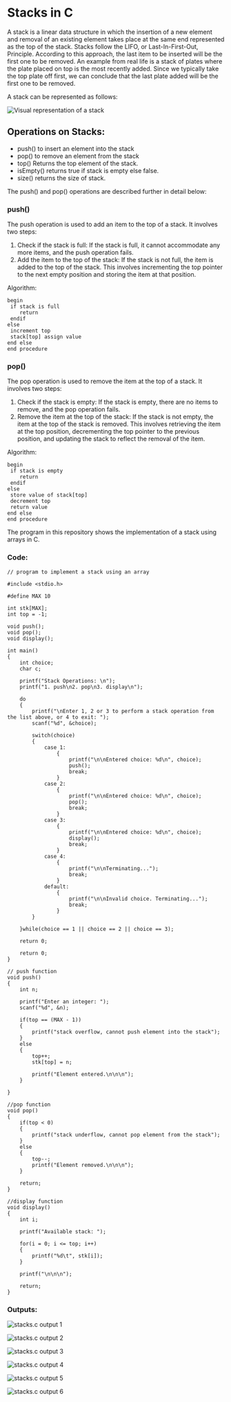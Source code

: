 # **Stacks in C**

A stack is a linear data structure in which the insertion of a new element and removal of an existing element takes place at the same end represented as the top of the stack. Stacks follow the LIFO, or Last-In-First-Out, Principle. According to this approach, the last item to be inserted will be the first one to be removed. An example from real life is a stack of plates where the plate placed on top is the most recently added. Since we typically take the top plate off first, we can conclude that the last plate added will be the first one to be removed.

A stack can be represented as follows:

![Visual representation of a stack](https://www.softwaretestinghelp.com/wp-content/qa/uploads/2019/06/pictorial-representation-of-stack.png)

## Operations on Stacks:
- push() to insert an element into the stack
- pop() to remove an element from the stack
- top() Returns the top element of the stack.
- isEmpty() returns true if stack is empty else false.
- size() returns the size of stack.

The push() and pop() operations are described further in detail below:

### **push()**
The push operation is used to add an item to the top of a stack. It involves two steps:

1. Check if the stack is full: If the stack is full, it cannot accommodate any more items, and the push operation fails.
2. Add the item to the top of the stack: If the stack is not full, the item is added to the top of the stack. This involves incrementing the top pointer to the next empty position and storing the item at that position.

Algorithm:

```
begin
 if stack is full
    return
 endif
else  
 increment top
 stack[top] assign value
end else
end procedure
```

### **pop()**
The pop operation is used to remove the item at the top of a stack. It involves two steps:

1. Check if the stack is empty: If the stack is empty, there are no items to remove, and the pop operation fails.
2. Remove the item at the top of the stack: If the stack is not empty, the item at the top of the stack is removed. This involves retrieving the item at the top position, decrementing the top pointer to the previous position, and updating the stack to reflect the removal of the item.

Algorithm:

```
begin
 if stack is empty
    return
 endif
else
 store value of stack[top]
 decrement top
 return value
end else
end procedure
```

The program in this repository shows the implementation of a stack using arrays in C.

### Code:

```
// program to implement a stack using an array

#include <stdio.h>

#define MAX 10

int stk[MAX];
int top = -1;

void push();
void pop();
void display();

int main()
{
    int choice;
	char c;
	
	printf("Stack Operations: \n");
	printf("1. push\n2. pop\n3. display\n");
	
	do
	{	
		printf("\nEnter 1, 2 or 3 to perform a stack operation from the list above, or 4 to exit: ");
		scanf("%d", &choice);
	
		switch(choice)
		{
			case 1:
				{
					printf("\n\nEntered choice: %d\n", choice);
					push();
					break;
				}
			case 2:
				{
					printf("\n\nEntered choice: %d\n", choice);
					pop();
					break;
				}
			case 3:
				{
					printf("\n\nEntered choice: %d\n", choice);
					display();
					break;				
				}
			case 4:
				{
					printf("\n\nTerminating...");
					break;
				}
			default:
				{
					printf("\n\nInvalid choice. Terminating...");
					break;
				}		
		}
		
	}while(choice == 1 || choice == 2 || choice == 3);
	
	return 0;

    return 0;
}

// push function
void push()
{
    int n;

	printf("Enter an integer: ");
	scanf("%d", &n);

    if(top == (MAX - 1))
    {
        printf("stack overflow, cannot push element into the stack");
    }
    else
    {
        top++;
        stk[top] = n;

        printf("Element entered.\n\n\n");
    }

}

//pop function
void pop()
{
    if(top < 0)
    {
        printf("stack underflow, cannot pop element from the stack");
    }
    else
    {
        top--;
        printf("Element removed.\n\n\n");
    }

    return;
}

//display function
void display()
{
    int i;

    printf("Available stack: ");

    for(i = 0; i <= top; i++)
    {
        printf("%d\t", stk[i]);
    }

    printf("\n\n\n");
    
    return;
}
```

### Outputs:

![stacks.c output 1](https://github.com/Aditi-exe/C-Stacks/blob/main/stacks1.PNG)

![stacks.c output 2](https://github.com/Aditi-exe/C-Stacks/blob/main/stacks2.PNG)

![stacks.c output 3](https://github.com/Aditi-exe/C-Stacks/blob/main/stacks3.PNG)

![stacks.c output 4](https://github.com/Aditi-exe/C-Stacks/blob/main/stacks4.PNG)

![stacks.c output 5](https://github.com/Aditi-exe/C-Stacks/blob/main/stacks5.PNG)

![stacks.c output 6](https://github.com/Aditi-exe/C-Stacks/blob/main/stacks6.PNG)


